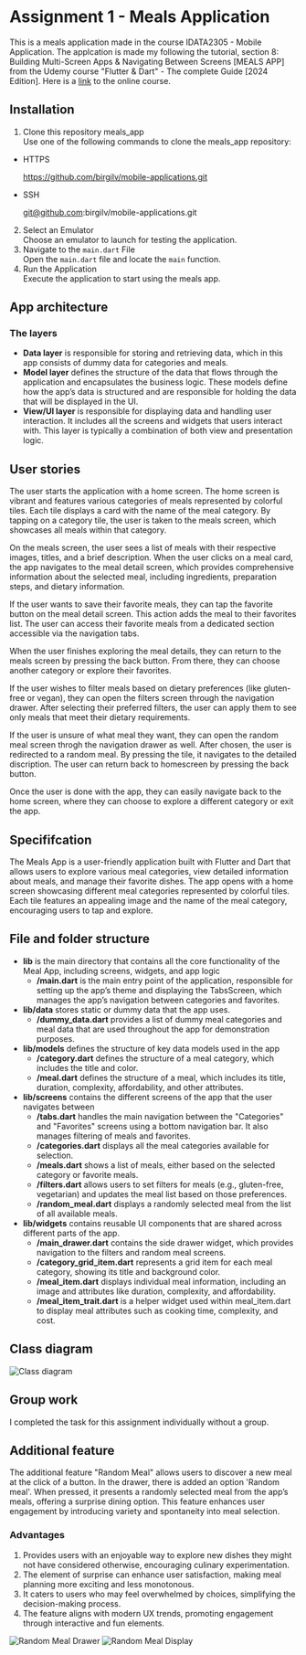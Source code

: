 # Assignment 1 - Meals Application

This is a meals application made in the course IDATA2305 - Mobile Application. The applcation is made my following the tutorial, section 8: Building Multi-Screen Apps & Navigating Between Screens [MEALS APP] from the Udemy course "Flutter & Dart" - The complete Guide [2024 Edition]. Here is a [link](https://www.udemy.com/course/learn-flutter-dart-to-build-ios-android-apps/?couponCode=SKILLS4SALEA) to the online course.

## Installation
1. Clone this repository meals_app <br />
    Use one of the following commands to clone the meals_app repository:
* HTTPS

    https://github.com/birgilv/mobile-applications.git

* SSH
    
    git@github.com:birgilv/mobile-applications.git

2. Select an Emulator<br />
    Choose an emulator to launch for testing the application.
3. Navigate to the ``main.dart`` File </br>
    Open the ``main.dart`` file and locate the ``main`` function.
4. Run the Application </br>
    Execute the application to start using the meals app.

## App architecture

### The layers
* **Data layer** is responsible for storing and retrieving data, which in this app consists of dummy data for categories and meals.
* **Model layer** defines the structure of the data that flows through the application and encapsulates the business logic. These models define how the app’s data is structured and are responsible for holding the data that will be displayed in the UI.
* **View/UI layer**  is responsible for displaying data and handling user interaction. It includes all the screens and widgets that users interact with. This layer is typically a combination of both view and presentation logic.

## User stories
The user starts the application with a home screen. The home screen is vibrant and features various categories of meals represented by colorful tiles. Each tile displays a card with the name of the meal category. By tapping on a category tile, the user is taken to the meals screen, which showcases all meals within that category.

On the meals screen, the user sees a list of meals with their respective images, titles, and a brief description. When the user clicks on a meal card, the app navigates to the meal detail screen, which provides comprehensive information about the selected meal, including ingredients, preparation steps, and dietary information.

If the user wants to save their favorite meals, they can tap the favorite button on the meal detail screen. This action adds the meal to their favorites list. The user can access their favorite meals from a dedicated section accessible via the navigation tabs.

When the user finishes exploring the meal details, they can return to the meals screen by pressing the back button. From there, they can choose another category or explore their favorites.

If the user wishes to filter meals based on dietary preferences (like gluten-free or vegan), they can open the filters screen through the navigation drawer. After selecting their preferred filters, the user can apply them to see only meals that meet their dietary requirements.

If the user is unsure of what meal they want, they can open the random meal screen throgh the navigation drawer as well. After chosen, the user is redirected to a random meal. By pressing the tile, it navigates to the detailed discription. The user can return back to homescreen by pressing the back button.

Once the user is done with the app, they can easily navigate back to the home screen, where they can choose to explore a different category or exit the app. 

## Specififcation
The Meals App is a user-friendly application built with Flutter and Dart that allows users to explore various meal categories, view detailed information about meals, and manage their favorite dishes. The app opens with a home screen showcasing different meal categories represented by colorful tiles. Each tile features an appealing image and the name of the meal category, encouraging users to tap and explore.

## File and folder structure

* **lib** is the main directory that contains all the core functionality of the Meal App, including screens, widgets, and app logic
    * **/main.dart** is the main entry point of the application, responsible for setting up the app’s theme and displaying the TabsScreen, which manages the app’s navigation between categories and favorites.
* **lib/data** stores static or dummy data that the app uses.
    * **/dummy_data.dart** provides a list of dummy meal categories and meal data that are used throughout the app for demonstration purposes.
* **lib/models** defines the structure of key data models used in the app
    * **/category.dart** defines the structure of a meal category, which includes the title and color.
    * **/meal.dart** defines the structure of a meal, which includes its title, duration, complexity, affordability, and other attributes.
* **lib/screens** contains the different screens of the app that the user navigates between
    * **/tabs.dart** handles the main navigation between the "Categories" and "Favorites" screens using a bottom navigation bar. It also manages filtering of meals and favorites.
    * **/categories.dart** displays all the meal categories available for selection.
    * **/meals.dart** shows a list of meals, either based on the selected category or favorite meals.
    * **/filters.dart** allows users to set filters for meals (e.g., gluten-free, vegetarian) and updates the meal list based on those preferences.
    * **/random_meal.dart** displays a randomly selected meal from the list of all available meals.
* **lib/widgets** contains reusable UI components that are shared across different parts of the app.
    * **/main_drawer.dart** contains the side drawer widget, which provides navigation to the filters and random meal screens.
    * **/category_grid_item.dart** represents a grid item for each meal category, showing its title and background color.
    * **/meal_item.dart** displays individual meal information, including an image and attributes like duration, complexity, and affordability.
    * **/meal_item_trait.dart** is a helper widget used within meal_item.dart to display meal attributes such as cooking time, complexity, and cost.

## Class diagram
![Class diagram](assets/images/classdiagram.png)

## Group work
I completed the task for this assignment individually without a group.

## Additional feature
The additional feature "Random Meal" allows users to discover a new meal at the click of a button. In the drawer, there is added an option 'Random meal'. When pressed, it presents a randomly selected meal from the app’s meals, offering a surprise dining option. This feature enhances user engagement by introducing variety and spontaneity into meal selection.

### Advantages
1. Provides users with an enjoyable way to explore new dishes they might not have considered otherwise, encouraging culinary experimentation.
2. The element of surprise can enhance user satisfaction, making meal planning more exciting and less monotonous. 
3. It caters to users who may feel overwhelmed by choices, simplifying the decision-making process. 
4. The feature aligns with modern UX trends, promoting engagement through interactive and fun elements.

![Random Meal Drawer](assets/images/random_meal_drawer.png)
![Random Meal Display](assets/images/random_meal_display.png)
